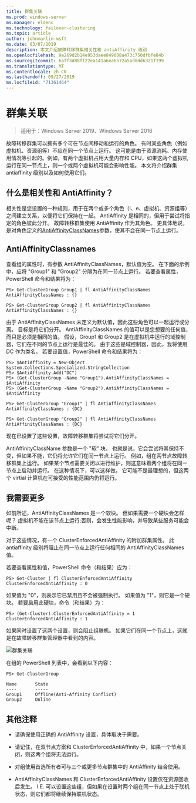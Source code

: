 ```yaml
---
title: 群集关联
ms.prod: windows-server
ms.manager: eldenc
ms.technology: failover-clustering
ms.topic: article
author: johnmarlin-msft
ms.date: 03/07/2019
description: 本文介绍故障转移群集相关性和 antiAffinity 级别
ms.openlocfilehash: 9a269d2b14e953daee849008a473c750dfbfe84b
ms.sourcegitcommit: 6aff3d88ff22ea141a6ea6572a5ad8dd6321f199
ms.translationtype: MT
ms.contentlocale: zh-CN
ms.lasthandoff: 09/27/2019
ms.locfileid: "71361464"
---
```

# <a name="cluster-affinity"></a>群集关联

> 适用于：Windows Server 2019、Windows Server 2016

故障转移群集可以拥有多个可在节点间移动和运行的角色。  有时某些角色（例如虚拟机、资源组等）不应在同一个节点上运行。  这可能是由于资源消耗、内存使用情况等引起的。例如，有两个虚拟机占用大量内存和 CPU，如果这两个虚拟机运行在同一节点上，则一个或两个虚拟机可能会影响性能。  本文将介绍群集 antiaffinity 级别以及如何使用它们。

## <a name="what-is-affinity-and-antiaffinity"></a>什么是相关性和 AntiAffinity？

相关性是您设置的一种规则，用于在两个或多个角色（i、e、虚拟机、资源组等）之间建立关系，以便将它们保持在一起。  AntiAffinity 是相同的，但用于尝试将指定的角色彼此分开。  故障转移群集使用 AntiAffinity 作为其角色。  更具体地说，是对角色定义的[AntiAffinityClassNames](https://docs.microsoft.com/previous-versions/windows/desktop/mscs/groups-antiaffinityclassnames)参数，使其不会在同一节点上运行。  

## <a name="antiaffinityclassnames"></a>AntiAffinityClassnames

查看组的属性时，有参数 AntiAffinityClassNames，默认值为空。  在下面的示例中，应将 "Group1" 和 "Group2" 分隔为在同一节点上运行。  若要查看属性，PowerShell 命令和结果将为：

    PS> Get-ClusterGroup Group1 | fl AntiAffinityClassNames
    AntiAffinityClassNames : {}

    PS> Get-ClusterGroup Group2 | fl AntiAffinityClassNames
    AntiAffinityClassNames : {}

由于 AntiAffinityClassNames 未定义为默认值，因此这些角色可以一起运行或分离。  目标是将它们分开。  AntiAffinityClassNames 的值可以是您想要的任何值，而只是必须是相同的值。  假设，Group1 和 Group2 是在虚拟机中运行的域控制器，它们在不同的节点上运行是最佳的。  由于这些是域控制器，因此，我将使用 DC 作为类名。  若要设置值，PowerShell 命令和结果将为：

    PS> $AntiAffinity = New-Object System.Collections.Specialized.StringCollection
    PS> $AntiAffinity.Add("DC")
    PS> (Get-ClusterGroup -Name "Group1").AntiAffinityClassNames = $AntiAffinity
    PS> (Get-ClusterGroup -Name "Group2").AntiAffinityClassNames = $AntiAffinity

    PS> Get-ClusterGroup "Group1" | fl AntiAffinityClassNames
    AntiAffinityClassNames : {DC}

    PS> Get-ClusterGroup "Group2" | fl AntiAffinityClassNames
    AntiAffinityClassNames : {DC}

现在已设置了这些设置，故障转移群集将尝试将它们分开。  

AntiAffinityClassName 参数是一个 "软" 块。  也就是说，它会尝试将其保持不变，但如果不能，它仍将允许它们在同一节点上运行。  例如，组在两节点故障转移群集上运行。  如果某个节点需要关闭以进行维护，则这意味着两个组将在同一节点上启动并运行。  在这种情况下，可以这样做。  它可能不是最理想的，但这两个 virtial 计算机在可接受的性能范围内仍将运行。

## <a name="i-need-more"></a>我需要更多

如前所述，AntiAffinityClassNames 是一个软块。  但如果需要一个硬块会怎样呢？  虚拟机不能在该节点上运行;否则，会发生性能影响，并导致某些服务可能会中断。

对于这些情况，有一个 ClusterEnforcedAntiAffinity 的附加群集属性。  此 antiaffinity 级别将阻止在同一节点上运行任何相同的 AntiAffinityClassNames 值。

若要查看属性和值，PowerShell 命令（和结果）应为：

    PS> Get-Cluster | fl ClusterEnforcedAntiAffinity
    ClusterEnforcedAntiAffinity : 0

如果值为 "0"，则表示它已禁用且不会被强制执行。  如果值为 "1"，则它是一个硬块。  若要启用此硬块，命令（和结果）为：

    PS> (Get-Cluster).ClusterEnforcedAntiAffinity = 1
    ClusterEnforcedAntiAffinity : 1

如果同时设置了这两个设置，则会阻止组联机。  如果它们在同一个节点上，这就是在故障转移群集管理器中看到的内容。

![群集关联](media/Cluster-Affinity/Cluster-Affinity-1.png)

在组的 PowerShell 列表中，会看到以下内容：

    PS> Get-ClusterGroup

    Name       State
    ----       -----
    Group1     Offline(Anti-Affinity Conflict)
    Group2     Online

## <a name="additional-comments"></a>其他注释

- 请确保使用正确的 AntiAffinity 设置，具体取决于需要。
- 请记住，在双节点方案和 ClusterEnforcedAntiAffinity 中，如果一个节点关闭，则这两个组将无法运行。  

- 对组使用首选所有者可与三个或更多节点群集中的 AntiAffinity 结合使用。
- AntiAffinityClassNames 和 ClusterEnforcedAntiAffinity 设置仅在资源回收后发生。 I.E. 可以设置这些组，但如果在设置时两个组在同一节点上处于联机状态，则它们都将继续保持联机状态。



